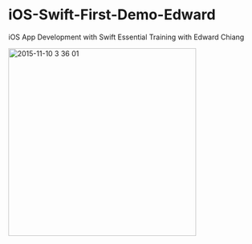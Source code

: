# iOS-Swift-First-Demo-Edward
iOS App Development with Swift Essential Training with Edward Chiang

<img width="374" alt="2015-11-10 3 36 01" src="https://cloud.githubusercontent.com/assets/13210197/11056918/a9d4bce4-87c1-11e5-9562-5c138eaefb70.png">
